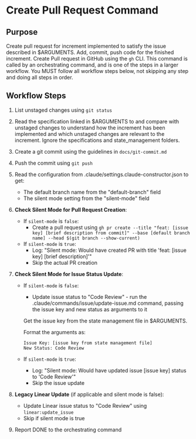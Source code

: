 # Create Pull Request Command

## Purpose

Create pull request for increment implemented to satisfy the issue described in $ARGUMENTS.
Add, commit, push code for the finished increment. Create Pull request in GitHub using the `gh` CLI.
This command is called by an orchestrating command, and is one of the steps in a larger workflow.
You MUST follow all workflow steps below, not skipping any step and doing all steps in order.

## Workflow Steps

1. List unstaged changes using `git status`

2. Read the specification linked in $ARGUMENTS to and compare with unstaged changes to understand how the increment has been implemented and which unstaged changes are relevant to the increment. Ignore the specifications and state_management folders.

3. Create a git commit using the guidelines in `docs/git-commit.md`

4. Push the commit using `git push`

5. Read the configuration from .claude/settings.claude-constructor.json to get:
   - The default branch name from the "default-branch" field
   - The silent mode setting from the "silent-mode" field

6. **Check Silent Mode for Pull Request Creation**:
   - If `silent-mode` is `false`:
     - Create a pull request using `gh pr create --title "feat: [issue key] [brief description from commit]" --base [default branch name] --head $(git branch --show-current)`
   - If `silent-mode` is `true`:
     - Log: "Silent mode: Would have created PR with title 'feat: [issue key] [brief description]'"
     - Skip the actual PR creation

7. **Check Silent Mode for Issue Status Update**:
   - If `silent-mode` is `false`:
     - Update issue status to "Code Review" - run the .claude/commands/issue/update-issue.md command, passing the issue key and new status as arguments to it
     
     Get the issue key from the state management file in $ARGUMENTS.
     
     Format the arguments as:
     ```
     Issue Key: [issue key from state management file]
     New Status: Code Review
     ```
   - If `silent-mode` is `true`:
     - Log: "Silent mode: Would have updated issue [issue key] status to 'Code Review'"
     - Skip the issue update

8. **Legacy Linear Update** (if applicable and silent mode is false):
   - Update Linear issue status to "Code Review" using `linear:update_issue`
   - Skip if silent mode is true

9. Report DONE to the orchestrating command
